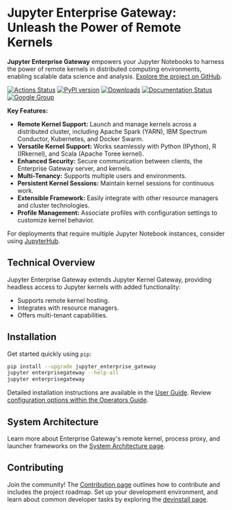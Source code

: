 # Jupyter Enterprise Gateway: Unleash the Power of Remote Kernels

**Jupyter Enterprise Gateway** empowers your Jupyter Notebooks to harness the power of remote kernels in distributed computing environments, enabling scalable data science and analysis.  [Explore the project on GitHub](https://github.com/jupyter-server/enterprise_gateway).

[![Actions Status](https://github.com/jupyter-server/enterprise_gateway/workflows/Builds/badge.svg)](https://github.com/jupyter-server/enterprise_gateway/actions)
[![PyPI version](https://badge.fury.io/py/jupyter-enterprise-gateway.svg)](https://badge.fury.io/py/jupyter-enterprise-gateway)
[![Downloads](https://pepy.tech/badge/jupyter-enterprise-gateway/month)](https://pepy.tech/project/jupyter-enterprise-gateway)
[![Documentation Status](https://readthedocs.org/projects/jupyter-enterprise-gateway/badge/?version=latest)](https://jupyter-enterprise-gateway.readthedocs.io/en/latest/?badge=latest)
[![Google Group](https://img.shields.io/badge/google-group-blue.svg)](https://groups.google.com/forum/#!forum/jupyter)

**Key Features:**

*   **Remote Kernel Support:** Launch and manage kernels across a distributed cluster, including Apache Spark (YARN), IBM Spectrum Conductor, Kubernetes, and Docker Swarm.
*   **Versatile Kernel Support:** Works seamlessly with Python (IPython), R (IRkernel), and Scala (Apache Toree kernel).
*   **Enhanced Security:** Secure communication between clients, the Enterprise Gateway server, and kernels.
*   **Multi-Tenancy:** Supports multiple users and environments.
*   **Persistent Kernel Sessions:** Maintain kernel sessions for continuous work.
*   **Extensible Framework:** Easily integrate with other resource managers and cluster technologies.
*   **Profile Management:** Associate profiles with configuration settings to customize kernel behavior.

For deployments that require multiple Jupyter Notebook instances, consider using [JupyterHub](https://github.com/jupyterhub/jupyterhub).

## Technical Overview

Jupyter Enterprise Gateway extends Jupyter Kernel Gateway, providing headless access to Jupyter kernels with added functionality:

*   Supports remote kernel hosting.
*   Integrates with resource managers.
*   Offers multi-tenant capabilities.

## Installation

Get started quickly using `pip`:

```bash
pip install --upgrade jupyter_enterprise_gateway
jupyter enterprisegateway --help-all
jupyter enterprisegateway
```

Detailed installation instructions are available in the [User Guide](https://jupyter-enterprise-gateway.readthedocs.io/en/latest/users/index.html). Review [configuration options within the Operators Guide](https://jupyter-enterprise-gateway.readthedocs.io/en/latest/operators/index.html#configuring-enterprise-gateway).

## System Architecture

Learn more about Enterprise Gateway's remote kernel, process proxy, and launcher frameworks on the [System Architecture page](https://jupyter-enterprise-gateway.readthedocs.io/en/latest/contributors/system-architecture.html).

## Contributing

Join the community!  The [Contribution page](https://jupyter-enterprise-gateway.readthedocs.io/en/latest/contributors/contrib.html) outlines how to contribute and includes the project roadmap.  Set up your development environment, and learn about common developer tasks by exploring the [devinstall page](https://jupyter-enterprise-gateway.readthedocs.io/en/latest/contributors/devinstall.html).